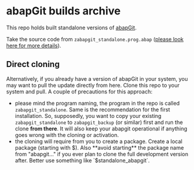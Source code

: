 # abapGit builds archive

This repo holds built standalone versions of [abapGit](https://github.com/abapGit/abapGit).

Take the source code from `zabapgit_standalone.prog.abap` ([please look here for more details](https://docs.abapgit.org/guide-install.html#install-standalone-version)).

## Direct cloning

Alternatively, if you already have a version of abapGit in your system, you may want to pull the update directly from here. Clone this repo to your system and pull. A couple of precautions for this approach:
- please mind the program naming, the program in the repo is called `zabapgit_standalone`. Same is the recommendation for the first installation. So, supposedly, you want to copy your existing `zabapgit_standalone` to `zabapgit_backup` (or similar) first and run the clone **from there**. It will also keep your abapgit operational if anything goes wrong with the cloning or activation.
- the cloning will require from you to create a package. Create a local package (starting with $). Also **avoid starting** the package name from "abapgit..." if you ever plan to clone the full development version after. Better use something like `$standalone_abapgit`.
